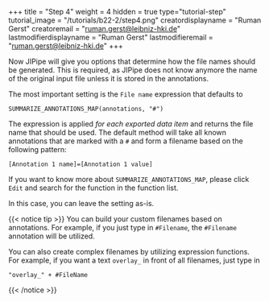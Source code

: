 +++
title = "Step 4"
weight = 4
hidden = true
type="tutorial-step"
tutorial_image = "/tutorials/b22-2/step4.png"
creatordisplayname = "Ruman Gerst"
creatoremail = "ruman.gerst@leibniz-hki.de"
lastmodifierdisplayname = "Ruman Gerst"
lastmodifieremail = "ruman.gerst@leibniz-hki.de"
+++

Now JIPipe will give you options that determine how the file names should be generated. This is required, as JIPipe does not know anymore the name of the original input file unless it is stored in the annotations.

The most important setting is the `File name` expression that defaults to 

```
SUMMARIZE_ANNOTATIONS_MAP(annotations, "#")
```

The expression is applied *for each exported data item* and returns the file name that should be used. The default method will take all known annotations that are marked with a `#` and form a filename based on the following pattern:

```
[Annotation 1 name]=[Annotation 1 value]
```

If you want to know more about `SUMMARIZE_ANNOTATIONS_MAP`, please click `Edit` and search for the function in the function list.

In this case, you can leave the setting as-is.

{{< notice tip >}}
You can build your custom filenames based on annotations. For example, if you just type in `#Filename`, the `#Filename` annotation will be utilized.

You can also create complex filenames by utilizing expression functions. For example, if you want a text `overlay_` in front of all filenames, just type in
```
"overlay_" + #FileName
```
{{< /notice >}}